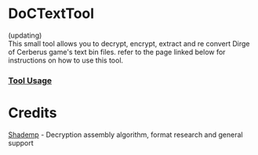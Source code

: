 # DoCTextTool
(updating)<br>
This small tool allows you to decrypt, encrypt, extract and re convert Dirge of Cerberus game's text bin files. refer to the page linked below for instructions on how to use this tool.
### [Tool Usage](https://github.com/Surihix/DoCTextTool/blob/master/Documentation/ToolUsage.md)</font>

# Credits
[Shademp](https://github.com/Shademp) - Decryption assembly algorithm, format research and general support
